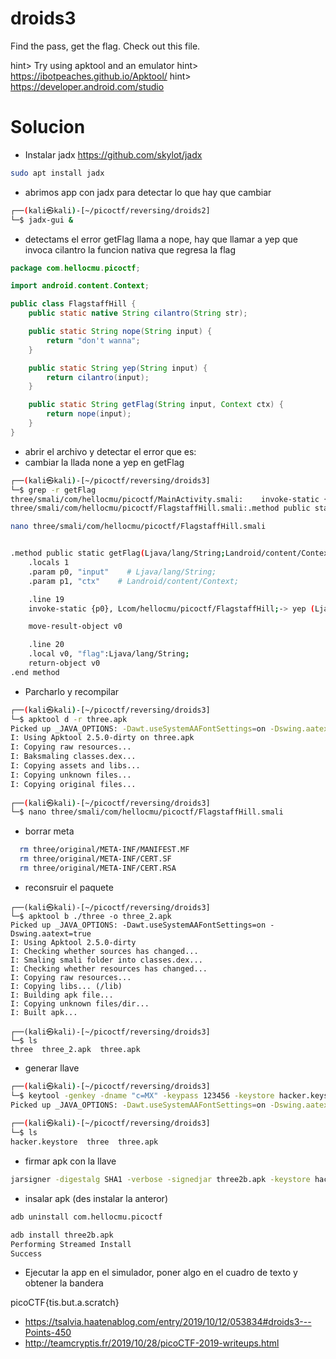 # droids3

Find the pass, get the flag. Check out this file.

hint> Try using apktool and an emulator
hint> https://ibotpeaches.github.io/Apktool/
hint> https://developer.android.com/studio


# Solucion
- Instalar jadx
https://github.com/skylot/jadx

```bash
sudo apt install jadx
```

- abrimos app con jadx para detectar lo que hay que cambiar

```bash
┌──(kali㉿kali)-[~/picoctf/reversing/droids2]
└─$ jadx-gui &
```

- detectams el error getFlag llama a nope, hay que llamar a yep que invoca cilantro la funcion nativa que regresa la flag

```java
package com.hellocmu.picoctf;

import android.content.Context;

public class FlagstaffHill {
    public static native String cilantro(String str);

    public static String nope(String input) {
        return "don't wanna";
    }

    public static String yep(String input) {
        return cilantro(input);
    }

    public static String getFlag(String input, Context ctx) {
        return nope(input);
    }
}
```



- abrir el archivo y detectar el error que es: 
- cambiar la llada none a yep en getFlag

```bash
┌──(kali㉿kali)-[~/picoctf/reversing/droids3]
└─$ grep -r getFlag
three/smali/com/hellocmu/picoctf/MainActivity.smali:    invoke-static {v0, v2}, Lcom/hellocmu/picoctf/FlagstaffHill;->getFlag(Ljava/lang/String;Landroid/content/Context;)Ljava/lang/String;
three/smali/com/hellocmu/picoctf/FlagstaffHill.smali:.method public static getFlag(Ljava/lang/String;Landroid/content/Context;)Ljava/lang/String;

nano three/smali/com/hellocmu/picoctf/FlagstaffHill.smali


.method public static getFlag(Ljava/lang/String;Landroid/content/Context;)Ljava/lang/String;
    .locals 1
    .param p0, "input"    # Ljava/lang/String;
    .param p1, "ctx"    # Landroid/content/Context;

    .line 19
    invoke-static {p0}, Lcom/hellocmu/picoctf/FlagstaffHill;-> yep (Ljava/lang/String;)Ljava/lang/Strin>

    move-result-object v0

    .line 20
    .local v0, "flag":Ljava/lang/String;
    return-object v0
.end method

```



- Parcharlo y recompilar

```bash
┌──(kali㉿kali)-[~/picoctf/reversing/droids3]
└─$ apktool d -r three.apk 
Picked up _JAVA_OPTIONS: -Dawt.useSystemAAFontSettings=on -Dswing.aatext=true
I: Using Apktool 2.5.0-dirty on three.apk
I: Copying raw resources...
I: Baksmaling classes.dex...
I: Copying assets and libs...
I: Copying unknown files...
I: Copying original files...
 
┌──(kali㉿kali)-[~/picoctf/reversing/droids3]
└─$ nano three/smali/com/hellocmu/picoctf/FlagstaffHill.smali

```

- borrar meta
```bash
  rm three/original/META-INF/MANIFEST.MF
  rm three/original/META-INF/CERT.SF    
  rm three/original/META-INF/CERT.RSA 
```

- reconsruir el paquete 

```
┌──(kali㉿kali)-[~/picoctf/reversing/droids3]
└─$ apktool b ./three -o three_2.apk                         
Picked up _JAVA_OPTIONS: -Dawt.useSystemAAFontSettings=on -Dswing.aatext=true
I: Using Apktool 2.5.0-dirty
I: Checking whether sources has changed...
I: Smaling smali folder into classes.dex...
I: Checking whether resources has changed...
I: Copying raw resources...
I: Copying libs... (/lib)
I: Building apk file...
I: Copying unknown files/dir...
I: Built apk...
 
┌──(kali㉿kali)-[~/picoctf/reversing/droids3]
└─$ ls    
three  three_2.apk  three.apk

```


- generar llave
```bash
┌──(kali㉿kali)-[~/picoctf/reversing/droids3]
└─$ keytool -genkey -dname "c=MX" -keypass 123456 -keystore hacker.keystore -storepass 123456 -validity 10000 -alias hackerapp -keyalg RSA
Picked up _JAVA_OPTIONS: -Dawt.useSystemAAFontSettings=on -Dswing.aatext=true
 
┌──(kali㉿kali)-[~/picoctf/reversing/droids3]
└─$ ls                                          
hacker.keystore  three  three.apk

```
- firmar apk con la llave
```bash
jarsigner -digestalg SHA1 -verbose -signedjar three2b.apk -keystore hacker.keystore three2.apk hackerapp
```

- insalar apk (des instalar la anteror)
```bash
adb uninstall com.hellocmu.picoctf

adb install three2b.apk           
Performing Streamed Install
Success

```

- Ejecutar la app en el simulador, poner algo en el cuadro de texto y obtener la bandera

picoCTF{tis.but.a.scratch}


- https://tsalvia.haatenablog.com/entry/2019/10/12/053834#droids3---Points-450
- http://teamcryptis.fr/2019/10/28/picoCTF-2019-writeups.html